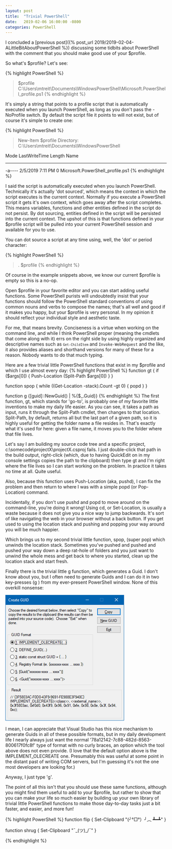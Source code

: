 ```yaml
---
layout: post
title:  "Trivial PowerShell"
date:   2019-02-06 16:00:00 -0800
categories: PowerShell
---
```


I concluded a [previous post]({% post_url 2019/2019-02-04-ALittleBitAboutPowerShell %}) discussing some tidbits about PowerShell with the comment that you should make good use of your $profile.

So what's $profile? Let's see:

{% highlight PowerShell %}
> $profile
C:\Users\mtreit\Documents\WindowsPowerShell\Microsoft.PowerShell_profile.ps1
{% endhighlight %}

It's simply a string that points to a profile script that is automatically executed when you launch PowerShell, as long as you don't pass the -NoProfile switch. By default the script file it points to will not exist, but of course it's simple to create one:

{% highlight PowerShell %}
> New-Item $profile
Directory: C:\Users\mtreit\Documents\WindowsPowerShell

Mode                LastWriteTime     Length Name
----                -------------     ------ ----
-a----         2/5/2019   7:11 PM          0 Microsoft.PowerShell_profile.ps1
{% endhighlight %}

I said the script is automatically executed when you launch PowerShell. Technically it's actually 'dot sourced', which means the context in which the script executes is the current context. Normally if you execute a PowerShell script it gets it's own context, which goes away after the script completes. This means variables, functions and other entities defined in the script do not persist. By dot sourcing, entities defined in the script will be persisted into the current context. The upshot of this is that functions defined in your $profile script will be pulled into your current PowerShell session and available for you to use.

You can dot source a script at any time using, well, the 'dot' or period character:

{% highlight PowerShell %}
> . $profile
{% endhighlight %}

Of course in the example snippets above, we know our current $profile is empty so this is a no-op.

Open $profile in your favorite editor and you can start adding useful functions. Some PowerShell purists will undoubtedly insist that your functions should follow the PowerShell standard conventions of using common nouns and verbs to compose the names; that's all well and good if it makes you happy, but your $profile is very personal. In my opinion it should reflect your individual style and aesthetic taste.


For me, that means brevity. Conciseness is a virtue when working on the command line, and while I think PowerShell proper (meaning the cmdlets that come along with it) errs on the right side by using highly organized and descriptive names such as <code><code>Get-ChildItem</code></code> and <code>Invoke-WebRequest</code> and the like, it also provides aliases and shorthand versions for many of these for a reason. Nobody wants to do that much typing.

Here are a few trivial little PowerShell functions that exist in my $profile and which I use almost every day:
{% highlight PowerShell %}
function gt
{
    if ($args[0])
    {
        Push-Location (Split-Path $args[0])
    }
}

function spop
{
    while ((Get-Location -stack).Count -gt 0)
    {
        popd
    }
}

function g {[guid]::NewGuid() | %{$_.Guid}}
{% endhighlight %}
The first function, gt, which stands for 'go-to', is probably one of my favorite little inventions to make my daily life easier. As you can see, it takes a path as input, runs it through the Split-Path cmdlet, then changes to that location. Split-Path, by default, returns all but the last part of a given path, so it is highly useful for getting the folder name a file resides in. That's exactly what it's used for here: given a file name, it moves you to the folder where that file lives.

Let's say I am building my source code tree and a specific project, c:\somecode\projectX\projectX.csproj fails. I just double-click that path in the build output, right-click (which, due to having QuickEdit on in my console settings copies the path to the clipboard) then type gt <space> <right-click> <Enter>and I'm right where the file lives so I can start working on the problem. In practice it takes no time at all. Quite useful.

Also, because this function uses Push-Location (aka, pushd), I can fix the problem and then return to where I was with a simple popd (or Pop-Location) command.


Incidentally, if you don't use pushd and popd to move around on the command-line, you're doing it wrong! Using cd, or Set-Location, is usually a waste because it does not give you a nice way to jump backwards. It's sort of like navigating the web in your browser without a back button. If you get used to using the location stack and pushing and popping your way around you will be much happier.

Which brings us to my second trivial little function, spop, (super pop) which unwinds the location stack. Sometimes you've pushed and pushed and pushed your way down a deep rat-hole of folders and you just want to unwind the whole mess and get back to where you started, clean up the location stack and start fresh. 

Finally there is the trivial little g function, which generates a Guid. I don't know about you, but I often need to generate Guids and I can do it in two key-presses (g <Enter>) from my ever-present PowerShell window. None of this overkill nonsense:

![Guid Overkill](/images/guid1.png)

I mean, I can appreciate that Visual Studio has this nice mechanism to generate Guids in all of these possible formats, but in my daily development life I nearly always just want the normal '78a12142-7c88-482d-8563-800617f0fc8f' type of format with no curly braces, an option which the tool above does not even provide. (I love that the default option above is the IMPLEMENT_OLECREATE one. Presumably this was useful at some point in the distant past of writing COM servers, but I'm guessing it's not the one most developers are looking for.)

Anyway, I just type 'g'.

The point of all this isn't that you should use these same functions, although you might find them useful to add to your $profile, but rather to show that you can make your life so much easier by building up your own library of trivial little PowerShell functions to make those day-to-day tasks just a bit faster, and easier, and more fun!

{% highlight PowerShell %}
function flip 
{ 
    Set-Clipboard "(╯°□°）╯︵ ┻━┻"
}

function shrug
{ 
    Set-Clipboard "¯\_(ツ)_/¯"
}

{% endhighlight %}